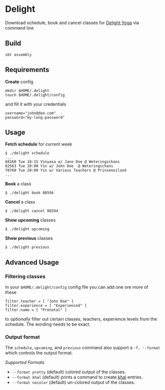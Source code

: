 # Delight

Download schedule, book and cancel classes for [Delight Yoga](https://delightyoga.com) via command line

## Build

```
sbt assembly
```

## Requirements

**Create** config

```
mkdir $HOME/.delight
touch $HOME/.delight/config
```

and fill it with your credentials

```
username="john@doe.com"
password="my-long-password"
```

## Usage

**Fetch schedule** for current week

```
$ ./delight schedule
...
68160 Tue 18:15 Vinyasa w/ Jane Doe @ Weteringschans
82563 Tue 20:00 Yin w/ John Doe  @ Weteringschans
70760 Tue 20:00 Yin w/ Various Teachers @ Prinseneiland
...
```

**Book** a class

```
$ ./delight book 86594
```

**Cancel** a class

```
$ ./delight cancel 86594
```

**Show upcoming** classes

```
$ ./delight upcoming
```

**Show previous** classes

```
$ ./delight previous
```

## Advanced Usage

### Filtering classes

In your `$HOME/.delight/config` config file you can add one ore more of these

```
filter.teacher = [ "John Doe" ]
filter.experience = [ "Experienced" ]
filter.name = [ "Prenatal" ]
```

to *optionally* filter out certain classes, teachers, experience levels from the schedule.
The wording needs to be exact.

### Output format

The `schedule`, `upcoming`, and `previous` command also support a `-f, --format` which
controls the output format.

*Supported Formats*

- `--format pretty` (default) colored output of the classes.
- `--format khal` (default) prints a command to create [khal](https://github.com/pimutils/khal) entries.
- `--format nocolor` (default) un-colored output of the classes.

